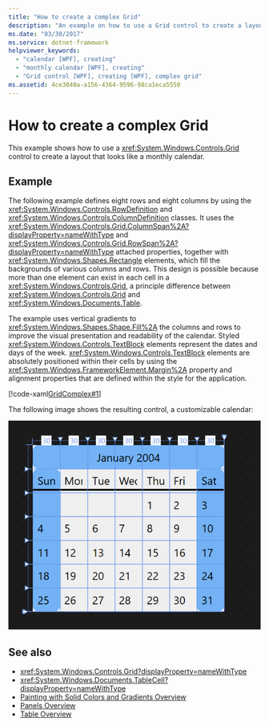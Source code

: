 ```yaml
---
title: "How to create a complex Grid"
description: "An example on how to use a Grid control to create a layout that looks like a monthly calendar."
ms.date: "03/30/2017"
ms.service: dotnet-framework
helpviewer_keywords:
  - "calendar [WPF], creating"
  - "monthly calendar [WPF], creating"
  - "Grid control [WPF], creating [WPF], complex grid"
ms.assetid: 4ce3040a-a156-4364-9596-98ca1eca5550
---
```

# How to create a complex Grid

This example shows how to use a <xref:System.Windows.Controls.Grid> control to create a layout that looks like a monthly calendar.

## Example

The following example defines eight rows and eight columns by using the <xref:System.Windows.Controls.RowDefinition> and <xref:System.Windows.Controls.ColumnDefinition> classes. It uses the <xref:System.Windows.Controls.Grid.ColumnSpan%2A?displayProperty=nameWithType> and <xref:System.Windows.Controls.Grid.RowSpan%2A?displayProperty=nameWithType> attached properties, together with <xref:System.Windows.Shapes.Rectangle> elements, which fill the backgrounds of various columns and rows. This design is possible because more than one element can exist in each cell in a <xref:System.Windows.Controls.Grid>, a principle difference between <xref:System.Windows.Controls.Grid> and <xref:System.Windows.Documents.Table>.

The example uses vertical gradients to <xref:System.Windows.Shapes.Shape.Fill%2A> the columns and rows to improve the visual presentation and readability of the calendar. Styled <xref:System.Windows.Controls.TextBlock> elements represent the dates and days of the week. <xref:System.Windows.Controls.TextBlock> elements are absolutely positioned within their cells by using the <xref:System.Windows.FrameworkElement.Margin%2A> property and alignment properties that are defined within the style for the application.

[!code-xaml[GridComplex#1](~/samples/snippets/csharp/VS_Snippets_Wpf/GridComplex/CS/default.xaml#1)]

The following image shows the resulting control, a customizable calendar:

![Screenshot of the resulting control](././media/how-to-create-a-complex-grid/wpf-manual-calendar.png)

## See also

- <xref:System.Windows.Controls.Grid?displayProperty=nameWithType>
- <xref:System.Windows.Documents.TableCell?displayProperty=nameWithType>
- [Painting with Solid Colors and Gradients Overview](../graphics-multimedia/painting-with-solid-colors-and-gradients-overview.md)
- [Panels Overview](panels-overview.md)
- [Table Overview](../advanced/table-overview.md)
